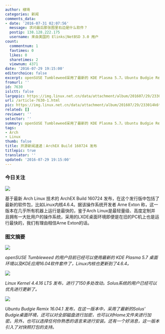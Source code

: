 ```yaml
---
author: 棣琦
categories: 新闻
comments_data:
- date: '2016-07-31 02:07:56'
  message: 求问最后那张图里右边是什么软件？
  postip: 138.128.222.175
  username: 来自美国的 Elinks|NetBSD 3.0 用户
count:
  commentnum: 1
  favtimes: 0
  likes: 0
  sharetimes: 2
  viewnum: 4371
date: '2016-07-29 19:15:00'
editorchoice: false
excerpt: openSUSE Tumbleweed采用了最新的 KDE Plasma 5.7。Ubuntu Budgie Remix 16.04.1 发布。
fromurl: ''
id: 7630
islctt: false
largepic: https://img.linux.net.cn/data/attachment/album/201607/29/233014k6tnu6haoaahswzu.jpg
url: /article-7630-1.html
pic: https://img.linux.net.cn/data/attachment/album/201607/29/233014k6tnu6haoaahswzu.jpg.thumb.jpg
related: []
reviewer: ''
selector: ''
summary: openSUSE Tumbleweed采用了最新的 KDE Plasma 5.7。Ubuntu Budgie Remix 16.04.1 发布。
tags:
- Arch
- Linux
thumb: false
title: 开源新闻速递：ArchEX Build 160724 发布
titlepic: true
translator: ''
updated: '2016-07-29 19:15:00'
---
```


### 今日关注


![](https://img.linux.net.cn/data/attachment/album/201607/29/233014k6tnu6haoaahswzu.jpg)


基于最新 Arch Linux 技术的 ArchEX Build 160724 发布，在这个发行版中包括了最新的软件包，比如Linux内核4.6.4。据该操作系统开发者 Arne Exton 称，这一版本在几乎所有机器上运行是最快的，鉴于Arch Linux是最轻量级、高度定制并且拥有一大批用户的操作系统，采用的LXDE桌面环境即便是在旧的PC机上也是运行最快的，我们有理由相信Arne Exton的话。


### 图文摘要


![](https://img.linux.net.cn/data/attachment/album/201607/29/191116v98148i2gi81l2l3.png)


*openSUSE Tumbleweed 的用户目前已经可以使用最新的 KDE Plasma 5.7 桌面环境以及KDE应用16.04软件套件了，Linux内核也更新到了4.6.4。*


![](https://img.linux.net.cn/data/attachment/album/201607/29/191205o8p66ul1i4iupd4p.png)


*Linux Kernel 4.4.16 LTS 发布，进行了150多处改动。Solus系统的用户已经可以优先进行更新了。*


![](https://img.linux.net.cn/data/attachment/album/201607/29/191247a7a1t61ghzffzck6.png)


*Ubuntu Budgie Remix 16.04.1 发布，在这一版本中，采用了最新的Solus' Budgie桌面环境，还可以对全部磁盘进行加密，也可以对Home文件夹进行加密。另外，也可以选择任何你熟悉的语言来进行安装。还有一个好消息，这一版本引入了对快照打包的支持。*
